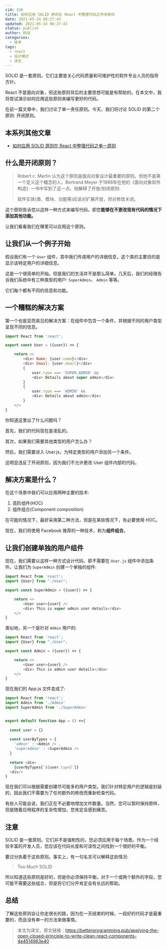 ```yaml
---
cid: 336
title: 如何应用 SOLID 原则在 React 中整理代码之开闭原则
date: 2021-05-24 08:27:43
updated: 2021-05-24 08:27:43
status: publish
author: 桃翁
categories: 
  - 技术
tags: 
  - react
  - 设计模式
  - 译文
---
```



SOLID 是一套原则。它们主要是关心代码质量和可维护性的软件专业人员的指导方针。

React 不是面向对象，但这些原则背后的主要思想可能是有帮助的。在本文中，我将尝试演示如何应用这些原则来编写更好的代码。

在前一篇文章中，我们讨论了单一责任原则。今天，我们将讨论 SOLID 的第二个原则: 开闭原则。

## 本系列其他文章

- [如何应用 SOLID 原则在 React 中整理代码之单一原则](https://mp.weixin.qq.com/s/oOcoy5rJwqH939MIOrgaiA)

## 什么是开闭原则？

> Robert c. Martin 认为这个原则是面向对象设计最重要的原则。但他不是第一个定义这个概念的人。Bertrand Meyer 于1988年在他的《面向对象软件构造》一书中写到了这一点。他解释了开放/封闭原则:
>
> 软件实体(类、模块、功能等)应该对扩展开放，但对修改关闭。

这个原则告诉您以这样一种方式来编写代码，即您**能够在不更改现有代码的情况下添加其他功能。**

让我们看看我们在哪里可以应用这个原则。

## 让我们从一个例子开始

假设我们有一个 `User` 组件，其中我们传递用户的详细信息，这个类的主要目的是显示该特定用户的详细信息。

这是一个很简单的开始。但是我们的生活并不是那么简单。几天后，我们的经理告诉我们系统中有三种类型的用户: `SuperAdmin`、 `Admin` 等等。

它们每个都有不同的信息和功能。

## 一个糟糕的解决方案

第一个也是显而易见的解决方案：在组件中包含一个条件，并根据不同的用户类型呈现不同的信息。

```javascript
import React from 'react';

export const User = ({user}) => {

    return <>
        <div> Name: {user.name}</div>
        <div> Email: {user.email}</div>
        {
            user.type === 'SUPER_ADMIN' &&
            <div> Details about super admin</div>
        }
        {
            user.type === 'ADMIN' &&
            <div> Details about admin</div>
        }
    </>
}
```

你知道这里出了什么问题吗？

首先，我们的代码现在是凌乱的。

其次，如果我们需要其他类型的用户怎么办？

然后，我们需要进入 User.js，为特定类型的用户添加另一个条件。

这明显违反了开闭原则，因为我们不允许更改 User 组件内部的代码。

## 解决方案是什么？

在这个场景中我们可以应用两种主要的技术:

1. 高阶组件(HOC)
2. 组件组合(Component composition)

在可能的情况下，最好采用第二种方法，但是在某些情况下，有必要使用 HOC。

现在，我们将使用 Facebook 推荐的一种技术，称为**组件组合**。

## 让我们创建单独的用户组件

现在，我们需要以这样一种方式设计代码，即不需要在 `User.js` 组件中添加条件。让我们为 `SuperAdmin` 创建一个单独的组件:

```javascript
import React from 'react';
import {User} from "./User";

export const SuperAdmin = ({user}) => {

    return <>
        <User user={user} />
        <div> This is super admin user details</div>
    </>
}
```

类似地，另一个是针对 `Admin` 用户的:

```javascript
import React from 'react';
import {User} from "./User";

export const Admin = ({user}) => {

    return <>
        <User user={user} />
        <div> This is admin user details</div>
    </>
}
```

现在我们的 App.js 文件变成了:

```javascript
import React from 'react';
import Admin from './Admin'
import SuperAdmin from './SuperAdmin'


export default function App = () =>{
  
  const user = {}
  
  const userByTypes = {
    'admin' : <Admin /> ,
    'superadmin' : <SuperAdmin />
  }
  
  return <div>
    {userByTypes[`${user.type}`]}
  <div/>
}
```

现在我们可以根据需要创建尽可能多的用户类型。我们针对特定用户的逻辑是封装的，因此我们不需要为了任何额外的修改而重新检查代码。

有些人可能会说，我们正在不必要地增加文件数量。当然，您可以暂时保持原样，但是随着应用程序的复杂性增加，您肯定会感到痛苦。

## 注意

SOLID 是一套原则。它们并不是强制性的，您必须应用于每个场景。作为一个经验丰富的开发人员，您应该在代码长度和可读性之间找到一个很好的平衡。

要过分执着于这些原则。事实上，有一句名言可以解释这些情况:

> Too Much SOLID

所以知道这些原则是好的，但是你必须保持平衡。对于一个或两个额外的字段，您可能不需要这些组合，但是将它们分开肯定会有长远的帮助。

## 总结

了解这些原则会让你走很长的路，因为在一天结束的时候，一段好的代码才是最重要的，而且没有单一的方法来做事情。

> 本文为译文，原文链接：https://betterprogramming.pub/applying-the-open-closed-principle-to-write-clean-react-components-4e4514963e40



